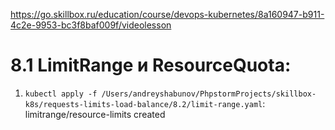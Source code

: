 https://go.skillbox.ru/education/course/devops-kubernetes/8a160947-b911-4c2e-9953-bc3f8baf009f/videolesson

# 8.1 LimitRange и ResourceQuota:
1. `kubectl apply -f /Users/andreyshabunov/PhpstormProjects/skillbox-k8s/requests-limits-load-balance/8.2/limit-range.yaml`:
    limitrange/resource-limits created
